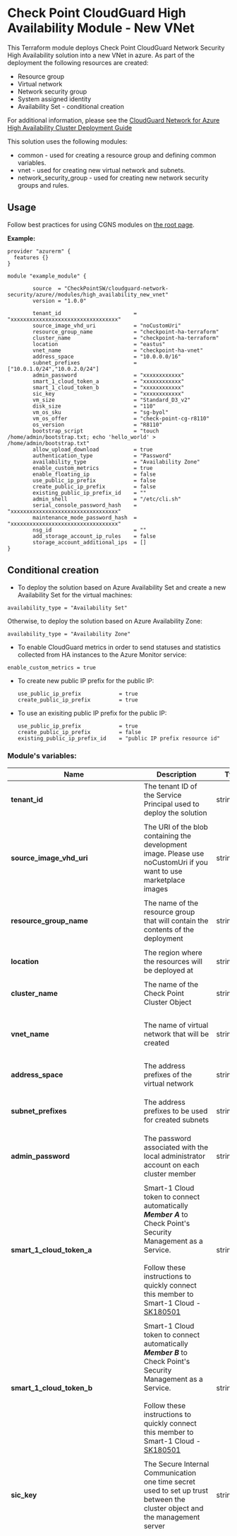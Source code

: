 # Check Point CloudGuard High Availability Module - New VNet 

This Terraform module deploys Check Point CloudGuard Network Security High Availability solution into a new VNet in azure.
As part of the deployment the following resources are created:
- Resource group
- Virtual network
- Network security group
- System assigned identity
- Availability Set - conditional creation

For additional information,
please see the [CloudGuard Network for Azure High Availability Cluster Deployment Guide](https://sc1.checkpoint.com/documents/IaaS/WebAdminGuides/EN/CP_CloudGuard_Network_for_Azure_HA_Cluster/Default.htm)

This solution uses the following modules:
- common - used for creating a resource group and defining common variables.
- vnet - used for creating new virtual network and subnets.
- network_security_group - used for creating new network security groups and rules.


## Usage
Follow best practices for using CGNS modules on [the root page](https://registry.terraform.io/modules/chkp-guybarak/guy-test1/azure/latest#:~:text=Best%20Practices%20for%20Using%20Our%20Modules).

**Example:**
```
provider "azurerm" {
  features {}
}

module "example_module" {

        source  = "CheckPointSW/cloudguard-network-security/azure//modules/high_availability_new_vnet"
        version = "1.0.0"

        tenant_id                       = "xxxxxxxxxxxxxxxxxxxxxxxxxxxxxxxxxx"
        source_image_vhd_uri            = "noCustomUri"
        resource_group_name             = "checkpoint-ha-terraform"
        cluster_name                    = "checkpoint-ha-terraform"
        location                        = "eastus"
        vnet_name                       = "checkpoint-ha-vnet"
        address_space                   = "10.0.0.0/16"
        subnet_prefixes                 = ["10.0.1.0/24","10.0.2.0/24"]
        admin_password                  = "xxxxxxxxxxxx"
        smart_1_cloud_token_a           = "xxxxxxxxxxxx"
        smart_1_cloud_token_b           = "xxxxxxxxxxxx"
        sic_key                         = "xxxxxxxxxxxx"
        vm_size                         = "Standard_D3_v2"
        disk_size                       = "110"
        vm_os_sku                       = "sg-byol"
        vm_os_offer                     = "check-point-cg-r8110"
        os_version                      = "R8110"
        bootstrap_script                = "touch /home/admin/bootstrap.txt; echo 'hello_world' > /home/admin/bootstrap.txt"
        allow_upload_download           = true
        authentication_type             = "Password"
        availability_type               = "Availability Zone"
        enable_custom_metrics           = true
        enable_floating_ip              = false
        use_public_ip_prefix            = false
        create_public_ip_prefix         = false
        existing_public_ip_prefix_id    = ""
        admin_shell                     = "/etc/cli.sh"
        serial_console_password_hash    = "xxxxxxxxxxxxxxxxxxxxxxxxxxxxxxxxxx"
        maintenance_mode_password_hash  = "xxxxxxxxxxxxxxxxxxxxxxxxxxxxxxxxxx"
        nsg_id                          = ""
        add_storage_account_ip_rules    = false
        storage_account_additional_ips  = []
}
```

## Conditional creation
- To deploy the solution based on Azure Availability Set and create a new Availability Set for the virtual machines:
```
availability_type = "Availability Set"
```
   Otherwise, to deploy the solution based on Azure Availability Zone:
```
availability_type = "Availability Zone"
```
-  To enable CloudGuard metrics in order to send statuses and statistics collected from HA instances to the Azure Monitor service:
  ```
  enable_custom_metrics = true
  ```
- To create new public IP prefix for the public IP:
  ```
  use_public_ip_prefix            = true
  create_public_ip_prefix         = true
  ```
- To use an exisiting public IP prefix for the public IP:
  ```
  use_public_ip_prefix            = true
  create_public_ip_prefix         = false
  existing_public_ip_prefix_id    = "public IP prefix resource id"
  ```



### Module's variables:
 | Name   | Description   | Type   | Allowed values      | Default |
 | ------------- | ------------- |--------------------------------------------------------------------------------------------------------------------------------------------------------------------------------------------------------------------------------------------------------------------------------------------------------------------------------------------------------------------------------------------------------------------------------------------------------------------------------------------------------------------------------------------------------------------------------------------------------------------------------------------------------------------------------------------------------------------------------------------------------------------------------------------------------------------------------------------------------------------------------------------------------------------------------------------------------------------------------------------------------------------------------------------------------------------------------------------------------------------------------------------------------------------------------------------------------------------------------------------------------------------------------------------------------------------------------------------------------------------------------------------------------------------------------------------------------------------------------------------------------------------------------------------|---------| ------------- |
 | **tenant_id** | The tenant ID of the Service Principal used to deploy the solution | string | | n/a
 |  |  |  |  |  |
 | **source_image_vhd_uri** | The URI of the blob containing the development image. Please use noCustomUri if you want to use marketplace images  | string | | "noCustomUri"
 |  |  |  |  |  |
 | **resource_group_name** | The name of the resource group that will contain the contents of the deployment | string | Resource group names only allow alphanumeric characters, periods, underscores, hyphens and parenthesis and cannot end in a period  | n/a      |
 |  |  |  |  |  |
 | **location** | The region where the resources will be deployed at  | string | The full list of Azure regions can be found at https://azure.microsoft.com/regions   | n/a   |
 |  |  |  |  |  |
 | **cluster_name** | The name of the Check Point Cluster Object | string | Only alphanumeric characters are allowed, and the name must be 1-30 characters long   | n/a  |
 |  |  |  |  |  |
 | **vnet_name** | The name of virtual network that will be created | string | The name must begin with a letter or number, end with a letter, number or underscore, and may contain only letters, numbers, underscores, periods, or hyphens  | n/a    |
 |  |  |  |  |  |
 | **address_space** | The address prefixes of the virtual network | string | Valid CIDR block  | "10.0.0.0/16"  |
 |  |  |  |  |  |
 | **subnet_prefixes** | The address prefixes to be used for created subnets | string | The subnets need to contain within the address space for this virtual network(defined by address_space variable)    | ["10.0.0.0/24", "10.0.1.0/24"] |
 |  |  |  |  |  |
 | **admin_password** | The password associated with the local administrator account on each cluster member | string | Password must have 3 of the following: 1 lower case character, 1 upper case character, 1 number, and 1 special character     | n/a     |
 |  |  |  |  |  |
 | **smart_1_cloud_token_a** | Smart-1 Cloud token to connect automatically ***Member A*** to Check Point's Security Management as a Service. <br/><br/> Follow these instructions to quickly connect this member to Smart-1 Cloud - [SK180501](https://supportcenter.checkpoint.com/supportcenter/portal?eventSubmit_doGoviewsolutiondetails=&solutionid=sk180501) | string | A valid token copied from the Connect Gateway screen in Smart-1 Cloud portal | n/a    |  |
 |  |  |  |  |  |
 | **smart_1_cloud_token_b** | Smart-1 Cloud token to connect automatically ***Member B*** to Check Point's Security Management as a Service. <br/><br/> Follow these instructions to quickly connect this member to Smart-1 Cloud - [SK180501](https://supportcenter.checkpoint.com/supportcenter/portal?eventSubmit_doGoviewsolutiondetails=&solutionid=sk180501) | string | A valid token copied from the Connect Gateway screen in Smart-1 Cloud portal  | n/a   |  |
 |  |  |  |  |  |
 | **sic_key** | The Secure Internal Communication one time secret used to set up trust between the cluster object and the management server | string | Only alphanumeric characters are allowed, and the value must be 12-30 characters long  | n/a |
 |  |  |  |  |  |
 | **vm_size** | Specifies the size of Virtual Machine | string | "Standard_DS2_v2", "Standard_DS3_v2", "Standard_DS4_v2", "Standard_DS5_v2", "Standard_F2s", "Standard_F4s", "Standard_F8s", "Standard_F16s", "Standard_D4s_v3", "Standard_D8s_v3", "Standard_D16s_v3", "Standard_D32s_v3", "Standard_D64s_v3", "Standard_E4s_v3", "Standard_E8s_v3", "Standard_E16s_v3", "Standard_E20s_v3", "Standard_E32s_v3", "Standard_E64s_v3", "Standard_E64is_v3", "Standard_F4s_v2", "Standard_F8s_v2", "Standard_F16s_v2", "Standard_F32s_v2", "Standard_F64s_v2", "Standard_M8ms", "Standard_M16ms", "Standard_M32ms", "Standard_M64ms", "Standard_M64s", "Standard_D2_v2", "Standard_D3_v2", "Standard_D4_v2", "Standard_D5_v2", "Standard_D11_v2", "Standard_D12_v2", "Standard_D13_v2", "Standard_D14_v2", "Standard_D15_v2", "Standard_F2", "Standard_F4", "Standard_F8", "Standard_F16", "Standard_D4_v3", "Standard_D8_v3", "Standard_D16_v3", "Standard_D32_v3", "Standard_D64_v3", "Standard_E4_v3", "Standard_E8_v3", "Standard_E16_v3", "Standard_E20_v3", "Standard_E32_v3", "Standard_E64_v3", "Standard_E64i_v3", "Standard_DS11_v2", "Standard_DS12_v2", "Standard_DS13_v2", "Standard_DS14_v2", "Standard_DS15_v2", "Standard_D2_v5", "Standard_D4_v5", "Standard_D8_v5", "Standard_D16_v5","Standard_D32_v5", "Standard_D2s_v5", "Standard_D4s_v5", "Standard_D8s_v5", "Standard_D16s_v5", "Standard_D2d_v5", "Standard_D4d_v5", "Standard_D8d_v5", "Standard_D16d_v5", "Standard_D32d_v5", "Standard_D2ds_v5", "Standard_D4ds_v5", "Standard_D8ds_v5", "Standard_D16ds_v5", "Standard_D32ds_v5" | n/a
 |  |  |  |  |  |
 | **disk_size** | Storage data disk size size(GB) | string | A number in the range 100 - 3995 (GB) | n/a  |
 |  |  |  |  |  |
 | **vm_os_sku** | A sku of the image to be deployed | string | "sg-byol" - BYOL license; <br/>"sg-ngtp" - NGTP PAYG license; <br/>"sg-ngtx" - NGTX PAYG license;| n/a   |
 |  |  |  |  |  |
 | **vm_os_offer** | The name of the image offer to be deployed | string | "check-point-cg-r81"; <br/>"check-point-cg-r8110"; <br/>"check-point-cg-r8120"; <br/>"check-point-cg-r82"; | n/a |
 |  |  |  |  |  |
 | **os_version** | GAIA OS version | string | "R81"; <br/>"R8110"; <br/>"R8120"; <br/>"R82";| n/a     |
 |  |  |  |  |  |
 | **bootstrap_script** | An optional script to run on the initial boot | string | Bootstrap script example: <br/>"touch /home/admin/bootstrap.txt; echo 'hello_world' > /home/admin/bootstrap.txt" <br/>The script will create bootstrap.txt file in the /home/admin/ and add 'hello word' string into it   | n/a      |
 |  |  |  |  |  |
 | **allow_upload_download** | Automatically download Blade Contracts and other important data. Improve product experience by sending data to Check Point | boolean | true; <br/>false;  | n/a |
 |  |  |  |  |  |
 | **authentication_type** | Specifies whether a password authentication or SSH Public Key authentication should be used | string | "Password"; <br/>"SSH Public Key";    | n/a   |
 |  |  |  |  |  |
 | **availability_type** | Specifies whether to deploy the solution based on Azure Availability Set or based on Azure Availability Zone  | string | "Availability Zone"; <br/>"Availability Set";    | "Availability Zone"      |
 |  |  |  |  |  |
 | **enable_custom_metrics** | Indicates whether CloudGuard Metrics will be use for Cluster members monitoring  | boolean | true; <br/>false; | true |
 |  |  |  |  |  |
 | **enable_floating_ip** | Indicates whether the load balancers will be deployed with floating IP  | boolean | true; <br/>false;  | false |
 |  |  |  |  |  |
 | **use_public_ip_prefix** | Indicates whether the public IP resources will be deployed with public IP prefix  | boolean | true; <br/>false;   | false|
 |  |  |  |  |  |
 | **create_public_ip_prefix** | Indicates whether the public IP prefix will created or an existing will be used  | boolean | true; <br/>false;  | false |
 |  |  |  |  |  |
 | **existing_public_ip_prefix_id** | The existing public IP prefix resource id  | string | Existing public IP prefix resource id    | ""|
 |  |  |  |  |  |
 | **admin_shell** | Enables to select different admin shells | string | /etc/cli.sh; <br/>/bin/bash; <br/>/bin/csh; <br/>/bin/tcsh; | "/etc/cli.sh" |
 |  |  |  |  |  |
 | **serial_console_password_hash** | Optional parameter, used to enable serial console connection in case of SSH key as authentication type, to generate password hash use the command 'openssl passwd -6 PASSWORD' on Linux and paste it here  | string | | n/a
 |  |  |  |  |  |
 | **maintenance_mode_password_hash** | Maintenance mode password hash, relevant only for R81.20 and higher versions, to generate a password hash use the command 'grub2-mkpasswd-pbkdf2' on Linux and paste it here  | string |  | n/a
 |  |  |  |  |  |
 | **nsg_id** | Optional ID for a Network Security Group that already exists in Azure, if not provided, will create a default NSG | string | Existing NSG resource ID | "" |
 |  |  |  |  |  |
 | **add_storage_account_ip_rules** | Add Storage Account IP rules that allow access to the Serial Console only for IPs based on their geographic location, if false then accses will be allowed from all networks | boolean | true; <br/>false; |  false
 |  |  |  |  |  |
 | **storage_account_additional_ips** | IPs/CIDRs that are allowed access to the Storage Account | list(string) | A list of valid IPs and CIDRs | []
|  |  |  |                |                                                                                                                                                                                                                                         |
| **security_rules**                        | Security rules for the Network Security Group using this format | list(any)      | A list of valid security rules values.<br />A security rule composed of: <br />{name, priority, direction, access, protocol, source_source_port_rangesport_range, destination_port_ranges, source_address_prefix, destination_address_prefix, description} | [{     name="AllowAllInBound"         priority="100"          direction="Inbound"          access="Allow"          protocol="*"          source_port_ranges="*"          destination_port_ranges=""          description="Allow all inbound connections"          source_address_prefix="*"          destination_address_prefix=""      }] 
 |                |                                                                               |
| **admin_SSH_key**                        | The SSH public key for SSH connections to the instance. <br />Used when the authentication_type is 'SSH Public Key' | string     | | ""

